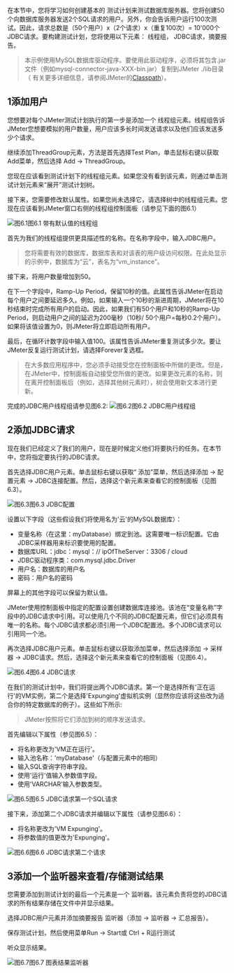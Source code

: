 在本节中，您将学习如何创建基本的 测试计划来测试数据库服务器。您将创建50个向数据库服务器发送2个SQL请求的用户。另外，你会告诉用户运行100次测试。因此，请求总数是（50个用户）x（2个请求）x（重复100次）= 10'000个JDBC请求。要构建测试计划，您将使用以下元素： 线程组， JDBC请求，摘要报告。


> 本示例使用MySQL数据库驱动程序。要使用此驱动程序，必须将其包含.jar文件（例如mysql-connector-java-XXX-bin.jar）复制到JMeter ./lib目录（ 有关更多详细信息，请参阅JMeter的[Classpath](http://jmeter.apache.org/usermanual/get-started.html#classpath)）。

## 1添加用户

您想要对每个JMeter测试计划执行的第一步是添加一个 线程组元素。线程组告诉JMeter您想要模拟的用户数量，用户应该多长时间发送请求以及他们应该发送多少个请求。

继续添加ThreadGroup元素，方法是首先选择Test Plan，单击鼠标右键以获取Add菜单，然后选择 Add  →  ThreadGroup。

您现在应该看到测试计划下的线程组元素。如果您没有看到该元素，则通过单击测试计划元素来“展开”测试计划树。

接下来，您需要修改默认属性。如果您尚未选择它，请选择树中的线程组元素。您现在应该看到JMeter窗口右侧的线程组控制面板（请参见下面的图6.1）

![图6.1](http://jmeter.apache.org/images/screenshots/jdbctest/threadgroup1.png)图6.1 带有默认值的线程组

首先为我们的线程组提供更具描述性的名称。在名称字段中，输入JDBC用户。

> 您将需要有效的数据库，数据库表和对该表的用户级访问权限。在此处显示的示例中，数据库为“云”，表名为“vm_instance”。

接下来，将用户数量增加到50。

在下一个字段中，Ramp-Up Period，保留10秒的值。此属性告诉JMeter在启动每个用户之间要延迟多久。例如，如果输入一个10秒的渐进周期，JMeter将在10秒结束时完成所有用户的启动。因此，如果我们有50个用户和10秒的Ramp-Up Period，则启动用户之间的延迟为200毫秒（10秒/ 50个用户=每秒0.2个用户）。如果将该值设置为0，则JMeter将立即启动所有用户。

最后，在循环计数字段中输入值100。该属性告诉JMeter重复测试多少次。要让JMeter反复运行测试计划，请选择Forever复选框。

>在大多数应用程序中，您必须手动接受您在控制面板中所做的更改。但是，在JMeter中，控制面板自动接受您所做的更改。如果更改元素的名称，则在离开控制面板后（例如，选择其他树元素时），树会使用新文本进行更新。

完成的JDBC用户线程组请参见图6.2:
![图6.2](http://jmeter.apache.org/images/screenshots/jdbctest/threadgroup2.png)图6.2 JDBC用户线程组

## 2添加JDBC请求
现在我们已经定义了我们的用户，现在是时候定义他们将要执行的任务。在本节中，您将指定要执行的JDBC请求。

首先选择JDBC用户元素。单击鼠标右键以获取“ 添加”菜单，然后选择添加  →  配置元素  →  JDBC连接配置。然后，选择这个新元素来查看它的控制面板（见图6.3）。

![图6.3](http://jmeter.apache.org/images/screenshots/jdbctest/jdbc-config.png)图6.3 JDBC配置

设置以下字段（这些假设我们将使用名为'云'的MySQL数据库）：

* 变量名称（在这里：myDatabase）绑定到池。这需要唯一标识配置。它由JDBC采样器用来标识要使用的配置。
* 数据库URL：jdbc：mysql：// ipOfTheServer：3306 / cloud
* JDBC驱动程序类：com.mysql.jdbc.Driver
* 用户名：数据库的用户名
* 密码：用户名的密码

屏幕上的其他字段可以保留为默认值。

JMeter使用控制面板中指定的配置设置创建数据库连接池。该池在“变量名称”字段中的JDBC请求中引用。可以使用几个不同的JDBC配置元素，但它们必须具有唯一的名称。每个JDBC请求都必须引用一个JDBC配置池。多个JDBC请求可以引用同一个池。

再次选择JDBC用户元素。单击鼠标右键以获取添加菜单，然后选择添加  →  采样器  →  JDBC请求。然后，选择这个新元素来查看它的控制面板（见图6.4）。

![图6.4](http://jmeter.apache.org/images/screenshots/jdbctest/JDBCRequest.png)图6.4 JDBC请求

在我们的测试计划中，我们将提出两个JDBC请求。第一个是选择所有'正在运行'的VM实例，第二个是选择'Expunging'虚拟机实例（显然你应该将这些改为适合你的特定数据库的例子）。这些如下所示:

> JMeter按照将它们添加到树的顺序发送请求。

首先编辑以下属性（参见图6.5）：

* 将名称更改为'VM正在运行'。
* 输入池名称：'myDatabase'（与配置元素中的相同）
* 输入SQL查询字符串字段。
* 使用'运行'值输入参数值字段。
* 使用'VARCHAR'输入参数类型。

![图6.5](http://jmeter.apache.org/images/screenshots/jdbctest/JDBCRequest2.png)图6.5 JDBC请求第一个SQL请求

接下来，添加第二个JDBC请求并编辑以下属性（请参见图6.6）：

* 将名称更改为'VM Expunging'。
* 将参数值的值更改为'Expunging'。

![图6.6](http://jmeter.apache.org/images/screenshots/jdbctest/JDBCRequest3.png)图6.6 JDBC请求第二个请求

## 3添加一个监听器来查看/存储测试结果

您需要添加到测试计划的最后一个元素是一个 监听器。该元素负责将您的JDBC请求的所有结果存储在文件中并显示结果。

选择JDBC用户元素并添加摘要报告 监听器（添加  →  监听器  →  汇总报告）。

保存测试计划，然后使用菜单Run  →  Start或 Ctrl  +  R运行测试

听众显示结果。

![图6.7](http://jmeter.apache.org/images/screenshots/jdbctest/jdbc-results.png)图6.7 图表结果监听器
